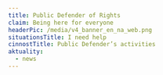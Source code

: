 ```yaml
---
title: Public Defender of Rights
claim: Being here for everyone
headerPic: /media/v4_banner_en_na_web.png
situationsTitle: I need help
cinnostTitle: Public Defender’s activities
aktuality:
  - news
---
```

